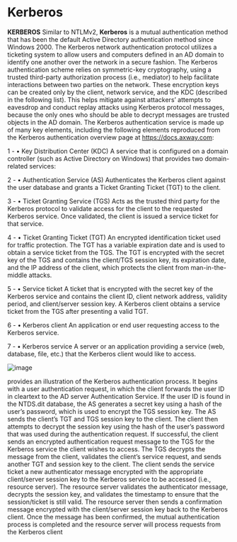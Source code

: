 # Kerberos

**KERBEROS**
Similar to NTLMv2,
 **Kerberos** is a mutual authentication
method that has been the default Active Directory
authentication method since Windows 2000.
The Kerberos
network authentication protocol utilizes a ticketing system to
allow users and computers defined in an AD domain to identify
one another over the network in a secure fashion. The Kerberos
authentication scheme relies on symmetric-key cryptography,
using a trusted third-party authorization process (i.e., mediator)
to help facilitate interactions between two parties on the
network. These encryption keys can be created only by the
client, network service, and the KDC (described in the following
list). This helps mitigate against attackers’ attempts to
eavesdrop and conduct replay attacks using Kerberos protocol
messages, because the only ones who should be able to decrypt
messages are trusted objects in the AD domain. The Kerberos
authentication service is made up of many key elements,
including the following elements reproduced from the Kerberos
authentication overview page at https://docs.axway.com:

1 - •  Key Distribution Center (KDC) A service that is
configured on a domain controller (such as Active
Directory on Windows) that provides two domain-related
services:

2 - •  Authentication Service (AS) Authenticates the
Kerberos client against the user database and grants a
Ticket Granting Ticket (TGT) to the client.

3 - •  Ticket Granting Service (TGS) Acts as the trusted
third party for the Kerberos protocol to validate access
for the client to the requested Kerberos service. Once
validated, the client is issued a service ticket for that
service.

4 - •  Ticket Granting Ticket (TGT) An encrypted
identification ticket used for traffic protection. The TGT
has a variable expiration date and is used to obtain a
service ticket from the TGS. The TGT is encrypted with
the secret key of the TGS and contains the client/TGS
session key, its expiration date, and the IP address of the
client, which protects the client from man-in-the-middle
attacks.

5 - •  Service ticket A ticket that is encrypted with the secret
key of the Kerberos service and contains the client ID,
client network address, validity period, and client/server
session key. A Kerberos client obtains a service ticket from
the TGS after presenting a valid TGT.

6 - •  Kerberos client An application or end user requesting
access to the Kerberos service.

7 - •  Kerberos service A server or an application providing a
service (web, database, file, etc.) that the Kerberos client
would like to access.

![image](https://user-images.githubusercontent.com/79219451/129471659-e11fcc31-6cb8-46b9-9cda-86a57dfd3e32.png)

provides an illustration of the Kerberos
authentication process. It begins with a user authentication
request, in which the client forwards the user ID in cleartext to
the AD server Authentication Service. If the user ID is found in
the NTDS.dit database, the AS generates a secret key using a
hash of the user’s password, which is used to encrypt the TGS
session key. The AS sends the client’s TGT and TGS session key
to the client. The client then attempts to decrypt the session key
using the hash of the user’s password that was used during the
authentication request. If successful, the client sends an
encrypted authentication request message to the TGS for the
Kerberos service the client wishes to access. The TGS decrypts
the message from the client, validates the client’s service
request, and sends another TGT and session key to the client.
The client sends the service ticket a new authenticator message
encrypted with the appropriate client/server session key to the
Kerberos service to be accessed (i.e., resource server). The
resource server validates the authenticator message, decrypts
the session key, and validates the timestamp to ensure that the
session/ticket is still valid. The resource server then sends a
confirmation message encrypted with the client/server session
key back to the Kerberos client. Once the message has been
confirmed, the mutual authentication process is completed and
the resource server will process requests from the Kerberos
client

